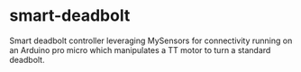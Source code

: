 # smart-deadbolt
Smart deadbolt controller leveraging MySensors for connectivity running on an Arduino pro micro which manipulates a TT motor to turn a standard deadbolt.
